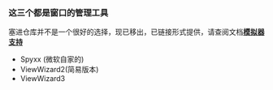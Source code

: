 ### 这三个都是窗口的管理工具

塞进仓库并不是一个很好的选择，现已移出，已链接形式提供，请查阅文档[**模拟器支持**](https://runhey.github.io/OnmyojiAutoScript-website/docs/user-manual/emulator-support)

- Spyxx (微软自家的)
- ViewWizard2(简易版本)
- ViewWizard3